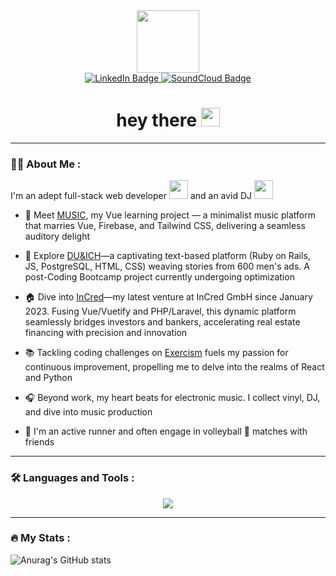 <div id="header" align="center">
  <img src="https://media.giphy.com/media/3C55oUiJteHW8/giphy.gif" width="100"/>
  <div id="badges">
    <a href="https://www.linkedin.com/in/denis-kolokolov/">
      <img src="https://img.shields.io/badge/LinkedIn-blue?style=for-the-badge&logo=linkedin&logoColor=white" alt="LinkedIn Badge"/>
    </a>
    <a href="https://soundcloud.com/escapist_berlin">
      <img src="https://img.shields.io/badge/SoundCloud-orange?style=for-the-badge&logo=soundcloud&logoColor=white" alt="SoundCloud Badge"/>
    </a>
  </div>
  <h1>
    hey there
    <img src="https://media.giphy.com/media/hvRJCLFzcasrR4ia7z/giphy.gif" width="30px"/>
  </h1>
</div>

---

### :man_technologist: About Me :
I'm an adept full-stack web developer <img src="https://media.giphy.com/media/5ndklThG9vUUdTmgMn/giphy.gif" width="30"> and an avid DJ <img src="https://media.giphy.com/media/U3D4DHR7trnOrh26uA/giphy.gif" width="30">

- :musical_note: Meet <a href="https://music-app-zeta-liard.vercel.app/">MUSIC</a>, my Vue learning project — a minimalist music platform that marries Vue, Firebase, and Tailwind CSS, delivering a seamless auditory delight

- :telescope: Explore <a href="http://duundich.herokuapp.com/">DU&ICH</a>—a captivating text-based platform (Ruby on Rails, JS, PostgreSQL, HTML, CSS) weaving stories from 600 men's ads. A post-Coding Bootcamp project currently undergoing optimization

- :house: Dive into <a href="https://app.incred.de/">InCred</a>—my latest venture at InCred GmbH since January 2023. Fusing Vue/Vuetify and PHP/Laravel, this dynamic platform seamlessly bridges investors and bankers, accelerating real estate financing with precision and innovation

- :books: Tackling coding challenges on <a href="https://exercism.org/profiles/escapist-berlin/solutions">Exercism</a> fuels my passion for continuous improvement, propelling me to delve into the realms of React and Python

- :headphones: Beyond work, my heart beats for electronic music. I collect vinyl, DJ, and dive into music production

- :runner: I'm an active runner and often engage in volleyball :volleyball: matches with friends

---

### :hammer_and_wrench: Languages and Tools :

<p align="center">
  <a href="https://skillicons.dev">
    <img src="https://skillicons.dev/icons?i=vue,vite,js,php,laravel,ruby,rails,html,css,sass,bootstrap,tailwind,mysql,postgres,firebase,git,figma,heroku,vercel,react,py&perline=20" />
  </a>
</p>

---

### :fire: My Stats :

![Anurag's GitHub stats](https://github-readme-stats.vercel.app/api?username=escapist-berlin&theme=vue-dark&show_icons=true)
